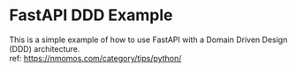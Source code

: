 # FastAPI DDD Example

This is a simple example of how to use FastAPI with a Domain Driven Design (DDD) architecture.  
ref: https://nmomos.com/category/tips/python/